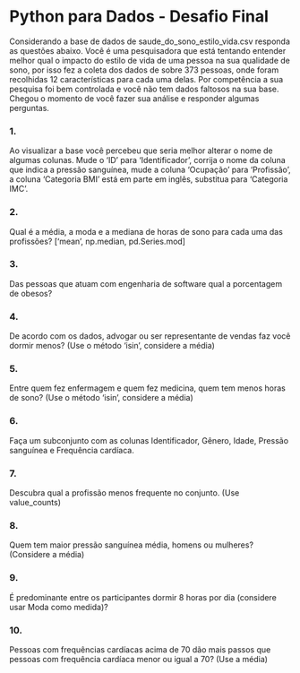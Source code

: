 # Python para Dados - Desafio Final

Considerando a base de dados de saude_do_sono_estilo_vida.csv responda
as questões abaixo.
Você é uma pesquisadora que está tentando entender melhor qual o impacto
do estilo de vida de uma pessoa na sua qualidade de sono, por isso fez a
coleta dos dados de sobre 373 pessoas, onde foram recolhidas 12
características para cada uma delas. Por competência a sua pesquisa foi bem
controlada e você não tem dados faltosos na sua base. Chegou o momento
de você fazer sua análise e responder algumas perguntas.


### 1. 
Ao visualizar a base você percebeu que seria melhor alterar o nome de
algumas colunas. Mude o ‘ID’ para ‘Identificador’, corrija o nome da
coluna que indica a pressão sanguínea, mude a coluna ‘Ocupação’ para
‘Profissão’, a coluna ‘Categoria BMI’ está em parte em inglês, substitua
para ‘Categoria IMC’.
### 2. 
Qual é a média, a moda e a mediana de horas de sono para cada uma
das profissões? [‘mean’, np.median, pd.Series.mod]
### 3. 
Das pessoas que atuam com engenharia de software qual a
porcentagem de obesos?
### 4. 
De acordo com os dados, advogar ou ser representante de vendas faz
você dormir menos? (Use o método ‘isin’, considere a média)
### 5. 
Entre quem fez enfermagem e quem fez medicina, quem tem menos
horas de sono? (Use o método ‘isin’, considere a média)
### 6. 
Faça um subconjunto com as colunas Identificador, Gênero, Idade,
Pressão sanguínea e Frequência cardíaca.
### 7. 
Descubra qual a profissão menos frequente no conjunto. (Use
value_counts)
### 8. 
Quem tem maior pressão sanguínea média, homens ou mulheres?
(Considere a média)
### 9. 
É predominante entre os participantes dormir 8 horas por dia
(considere usar Moda como medida)?
### 10. 
Pessoas com frequências cardíacas acima de 70 dão mais passos que
pessoas com frequência cardíaca menor ou igual a 70? (Use a média)
